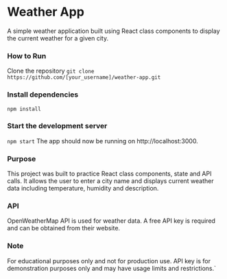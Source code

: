 # Weather App
A simple weather application built using React class components to display the current weather for a given city.

### How to Run
Clone the repository
`git clone https://github.com/[your_username]/weather-app.git`

### Install dependencies

`npm install`

### Start the development server

`npm start`
The app should now be running on http://localhost:3000.

### Purpose
This project was built to practice React class components, state and API calls. It allows the user to enter a city name and displays current weather data including temperature, humidity and description.

### API
OpenWeatherMap API is used for weather data. A free API key is required and can be obtained from their website.

### Note
For educational purposes only and not for production use. API key is for demonstration purposes only and may have usage limits and restrictions.`